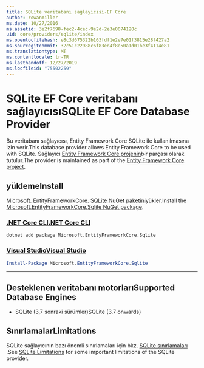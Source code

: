 ```yaml
---
title: SQLite veritabanı sağlayıcısı-EF Core
author: rowanmiller
ms.date: 10/27/2016
ms.assetid: 3e2f7698-fec2-4cec-9e2d-2e3e0074120c
uid: core/providers/sqlite/index
ms.openlocfilehash: e8c3d675322b163fdf1e2e7e01f3815e28f427a2
ms.sourcegitcommit: 32c51c22988c6f83ed4f8e50a1d01be3f4114e81
ms.translationtype: MT
ms.contentlocale: tr-TR
ms.lasthandoff: 12/27/2019
ms.locfileid: "75502259"
---
```

# <a name="sqlite-ef-core-database-provider"></a><span data-ttu-id="d028c-102">SQLite EF Core veritabanı sağlayıcısı</span><span class="sxs-lookup"><span data-stu-id="d028c-102">SQLite EF Core Database Provider</span></span>

<span data-ttu-id="d028c-103">Bu veritabanı sağlayıcısı, Entity Framework Core SQLite ile kullanılmasına izin verir.</span><span class="sxs-lookup"><span data-stu-id="d028c-103">This database provider allows Entity Framework Core to be used with SQLite.</span></span> <span data-ttu-id="d028c-104">Sağlayıcı [Entity Framework Core projenin](https://github.com/aspnet/EntityFrameworkCore)bir parçası olarak tutulur.</span><span class="sxs-lookup"><span data-stu-id="d028c-104">The provider is maintained as part of the [Entity Framework Core project](https://github.com/aspnet/EntityFrameworkCore).</span></span>

## <a name="install"></a><span data-ttu-id="d028c-105">yükleme</span><span class="sxs-lookup"><span data-stu-id="d028c-105">Install</span></span>

<span data-ttu-id="d028c-106">[Microsoft. EntityFrameworkCore. SQLite NuGet paketini](https://www.nuget.org/packages/Microsoft.EntityFrameworkCore.Sqlite/)yükler.</span><span class="sxs-lookup"><span data-stu-id="d028c-106">Install the [Microsoft.EntityFrameworkCore.Sqlite NuGet package](https://www.nuget.org/packages/Microsoft.EntityFrameworkCore.Sqlite/).</span></span>

### <a name="net-core-clitabdotnet-core-cli"></a>[<span data-ttu-id="d028c-107">.NET Core CLI</span><span class="sxs-lookup"><span data-stu-id="d028c-107">.NET Core CLI</span></span>](#tab/dotnet-core-cli)

```dotnetcli
dotnet add package Microsoft.EntityFrameworkCore.Sqlite
```

### <a name="visual-studiotabvs"></a>[<span data-ttu-id="d028c-108">Visual Studio</span><span class="sxs-lookup"><span data-stu-id="d028c-108">Visual Studio</span></span>](#tab/vs)

``` powershell
Install-Package Microsoft.EntityFrameworkCore.Sqlite
```

***

## <a name="supported-database-engines"></a><span data-ttu-id="d028c-109">Desteklenen veritabanı motorları</span><span class="sxs-lookup"><span data-stu-id="d028c-109">Supported Database Engines</span></span>

* <span data-ttu-id="d028c-110">SQLite (3,7 sonraki sürümler)</span><span class="sxs-lookup"><span data-stu-id="d028c-110">SQLite (3.7 onwards)</span></span>

## <a name="limitations"></a><span data-ttu-id="d028c-111">Sınırlamalar</span><span class="sxs-lookup"><span data-stu-id="d028c-111">Limitations</span></span>

<span data-ttu-id="d028c-112">SQLite sağlayıcının bazı önemli sınırlamaları için bkz. [SQLite sınırlamaları](limitations.md) .</span><span class="sxs-lookup"><span data-stu-id="d028c-112">See [SQLite Limitations](limitations.md) for some important limitations of the SQLite provider.</span></span>
